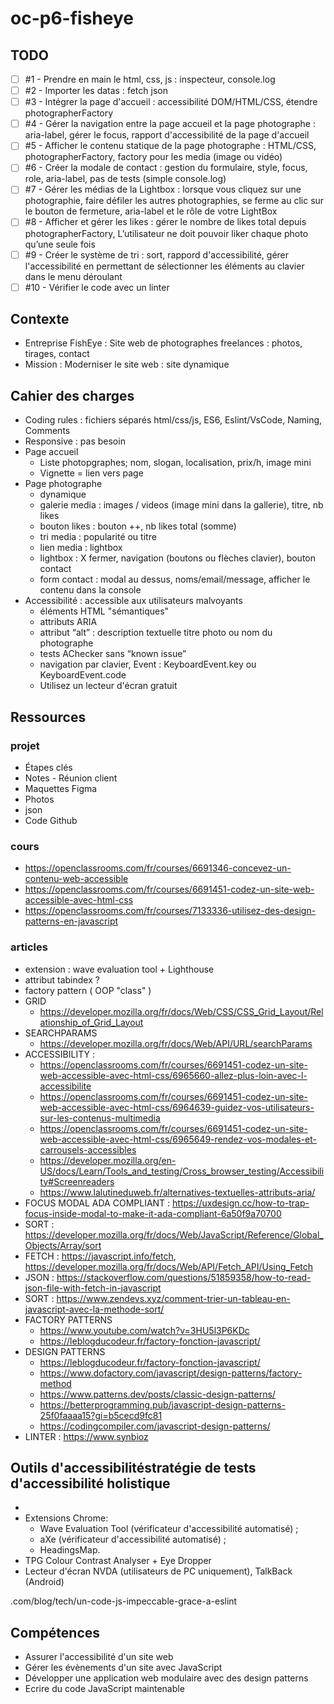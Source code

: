 # oc-p6-fisheye

## TODO
- [ ] #1 - Prendre en main le html, css, js : inspecteur, console.log
- [ ] #2 - Importer les datas : fetch json
- [ ] #3 - Intégrer la page d'accueil : accessibilité DOM/HTML/CSS, étendre photographerFactory
- [ ] #4 - Gérer la navigation entre la page accueil et la page photographe : aria-label, gérer le focus, rapport d'accessibilité de la page d'accueil
- [ ] #5 - Afficher le contenu statique de la page photographe : HTML/CSS, photographerFactory, factory pour les media (image ou vidéo)
- [ ] #6 - Créer la modale de contact : gestion du formulaire, style, focus, role, aria-label, pas de tests (simple console.log)
- [ ] #7 - Gérer les médias de la Lightbox : lorsque vous cliquez sur une photographie, faire défiler les autres photographies, se ferme au clic sur le bouton de fermeture, aria-label et le rôle de votre LightBox
- [ ] #8 - Afficher et gérer les likes : gérer le nombre de likes total depuis photographerFactory, L’utilisateur ne doit pouvoir liker chaque photo qu’une seule fois
- [ ] #9 - Créer le système de tri : sort, rappord d'accessibilité, gérer l'accessibilité en permettant de sélectionner
les éléments au clavier dans le menu déroulant
- [ ] #10 - Vérifier le code avec un linter

## Contexte
- Entreprise FishEye : Site web de photographes freelances : photos, tirages, contact
- Mission : Moderniser le site web : site dynamique

## Cahier des charges
- Coding rules : fichiers séparés html/css/js, ES6, Eslint/VsCode, Naming, Comments 
- Responsive : pas besoin
- Page accueil
	- Liste photopgraphes; nom, slogan, localisation, prix/h, image mini
	- Vignette = lien vers page
- Page photographe
	- dynamique
	- galerie media : images / videos (image mini dans la gallerie), titre, nb likes
	- bouton likes : bouton ++, nb likes total (somme)
	- tri media : popularité ou titre
	- lien media : lightbox
	- lightbox : X fermer, navigation (boutons ou flèches clavier), bouton contact
	- form contact : modal au dessus, noms/email/message, afficher le contenu dans la console
- Accessibilité : accessible aux utilisateurs malvoyants 
    - éléments HTML "sémantiques"
    - attributs ARIA
    - attribut “alt” : description textuelle titre photo ou nom du photographe
    - tests AChecker sans “known issue”
    - navigation par clavier, Event : KeyboardEvent.key ou KeyboardEvent.code
    - Utilisez un lecteur d'écran gratuit

## Ressources

### projet
- Étapes clés 
- Notes - Réunion client
- Maquettes Figma
- Photos
- json
- Code Github

### cours
- https://openclassrooms.com/fr/courses/6691346-concevez-un-contenu-web-accessible
- https://openclassrooms.com/fr/courses/6691451-codez-un-site-web-accessible-avec-html-css
- https://openclassrooms.com/fr/courses/7133336-utilisez-des-design-patterns-en-javascript

### articles 
- extension : wave evaluation tool + Lighthouse
- attribut tabindex ?
- factory pattern ( OOP "class" )
- GRID
    - https://developer.mozilla.org/fr/docs/Web/CSS/CSS_Grid_Layout/Relationship_of_Grid_Layout
- SEARCHPARAMS
    - https://developer.mozilla.org/fr/docs/Web/API/URL/searchParams
- ACCESSIBILITY : 
    - https://openclassrooms.com/fr/courses/6691451-codez-un-site-web-accessible-avec-html-css/6965660-allez-plus-loin-avec-l-accessibilite
    - https://openclassrooms.com/fr/courses/6691451-codez-un-site-web-accessible-avec-html-css/6964639-guidez-vos-utilisateurs-sur-les-contenus-multimedia
    - https://openclassrooms.com/fr/courses/6691451-codez-un-site-web-accessible-avec-html-css/6965649-rendez-vos-modales-et-carrousels-accessibles
    - https://developer.mozilla.org/en-US/docs/Learn/Tools_and_testing/Cross_browser_testing/Accessibility#Screenreaders
    - https://www.lalutineduweb.fr/alternatives-textuelles-attributs-aria/
- FOCUS MODAL ADA COMPLIANT : https://uxdesign.cc/how-to-trap-focus-inside-modal-to-make-it-ada-compliant-6a50f9a70700
- SORT : https://developer.mozilla.org/fr/docs/Web/JavaScript/Reference/Global_Objects/Array/sort
- FETCH : https://javascript.info/fetch, https://developer.mozilla.org/fr/docs/Web/API/Fetch_API/Using_Fetch
- JSON : https://stackoverflow.com/questions/51859358/how-to-read-json-file-with-fetch-in-javascript
- SORT : https://www.zendevs.xyz/comment-trier-un-tableau-en-javascript-avec-la-methode-sort/
- FACTORY PATTERNS
    - https://www.youtube.com/watch?v=3HU5l3P6KDc
    - https://leblogducodeur.fr/factory-fonction-javascript/
- DESIGN PATTERNS
    - https://leblogducodeur.fr/factory-fonction-javascript/
    - https://www.dofactory.com/javascript/design-patterns/factory-method
    - https://www.patterns.dev/posts/classic-design-patterns/
    - https://betterprogramming.pub/javascript-design-patterns-25f0faaaa15?gi=b5cecd9fc81
    - https://codingcompiler.com/javascript-design-patterns/
- LINTER : https://www.synbioz

## Outils d'accessibilitéstratégie de tests d'accessibilité holistique
- 
- Extensions Chrome:
	- Wave Evaluation Tool (vérificateur d'accessibilité automatisé) ;
	- aXe (vérificateur d'accessibilité automatisé) ;
	- HeadingsMap.
- TPG Colour Contrast Analyser + Eye Dropper
- Lecteur d'écran NVDA (utilisateurs de PC uniquement), TalkBack (Android)

.com/blog/tech/un-code-js-impeccable-grace-a-eslint

## Compétences
- Assurer l'accessibilité d'un site web
- Gérer les évènements d'un site avec JavaScript
- Développer une application web modulaire avec des design patterns
- Ecrire du code JavaScript maintenable